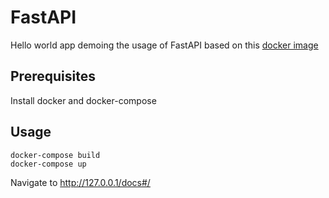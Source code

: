 # FastAPI

Hello world app demoing the usage of FastAPI based on this [docker image](https://github.com/tiangolo/uvicorn-gunicorn-fastapi-docker)

## Prerequisites


Install docker and docker-compose


## Usage

```
docker-compose build
docker-compose up
```
Navigate to http://127.0.0.1/docs#/

